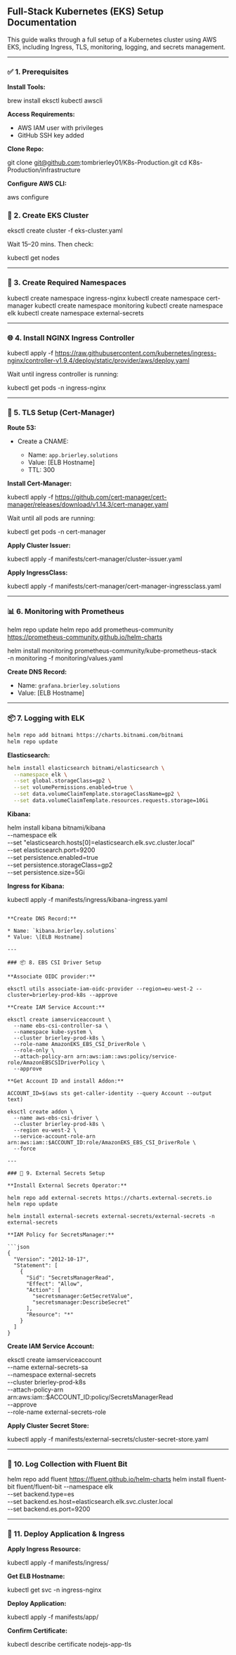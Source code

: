 ## Full-Stack Kubernetes (EKS) Setup Documentation

This guide walks through a full setup of a Kubernetes cluster using AWS EKS, including Ingress, TLS, monitoring, logging, and secrets management.

---

### ✅ 1. Prerequisites

**Install Tools:**

brew install eksctl kubectl awscli

**Access Requirements:**

* AWS IAM user with privileges
* GitHub SSH key added

**Clone Repo:**

git clone git@github.com:tombrierley01/K8s-Production.git
cd K8s-Production/infrastructure

**Configure AWS CLI:**

aws configure


### 🚀 2. Create EKS Cluster

eksctl create cluster -f eks-cluster.yaml

Wait 15–20 mins. Then check:

kubectl get nodes

---

### 📛 3. Create Required Namespaces

kubectl create namespace ingress-nginx
kubectl create namespace cert-manager
kubectl create namespace monitoring
kubectl create namespace elk
kubectl create namespace external-secrets

---

### 🌐 4. Install NGINX Ingress Controller

kubectl apply -f https://raw.githubusercontent.com/kubernetes/ingress-nginx/controller-v1.9.4/deploy/static/provider/aws/deploy.yaml

Wait until ingress controller is running:

kubectl get pods -n ingress-nginx

---

### 🔐 5. TLS Setup (Cert-Manager)

**Route 53:**

* Create a CNAME:

  * Name: `app.brierley.solutions`
  * Value: \[ELB Hostname]
  * TTL: 300

**Install Cert-Manager:**

kubectl apply -f https://github.com/cert-manager/cert-manager/releases/download/v1.14.3/cert-manager.yaml

Wait until all pods are running:

kubectl get pods -n cert-manager


**Apply Cluster Issuer:**

kubectl apply -f manifests/cert-manager/cluster-issuer.yaml

**Apply IngressClass:**

kubectl apply -f manifests/cert-manager/cert-manager-ingressclass.yaml

---

### 📊 6. Monitoring with Prometheus

helm repo update
helm repo add prometheus-community https://prometheus-community.github.io/helm-charts

helm install monitoring prometheus-community/kube-prometheus-stack \
  -n monitoring -f monitoring/values.yaml

**Create DNS Record:**

* Name: `grafana.brierley.solutions`
* Value: \[ELB Hostname]

---

### 📦 7. Logging with ELK

```bash
helm repo add bitnami https://charts.bitnami.com/bitnami
helm repo update
```

**Elasticsearch:**

```bash
helm install elasticsearch bitnami/elasticsearch \
  --namespace elk \
  --set global.storageClass=gp2 \
  --set volumePermissions.enabled=true \
  --set data.volumeClaimTemplate.storageClassName=gp2 \
  --set data.volumeClaimTemplate.resources.requests.storage=10Gi
```

**Kibana:**

helm install kibana bitnami/kibana \
  --namespace elk \
  --set "elasticsearch.hosts[0]=elasticsearch.elk.svc.cluster.local" \
  --set elasticsearch.port=9200 \
  --set persistence.enabled=true \
  --set persistence.storageClass=gp2 \
  --set persistence.size=5Gi

**Ingress for Kibana:**

kubectl apply -f manifests/ingress/kibana-ingress.yaml
```

**Create DNS Record:**

* Name: `kibana.brierley.solutions`
* Value: \[ELB Hostname]

---

### 📦 8. EBS CSI Driver Setup

**Associate OIDC provider:**

eksctl utils associate-iam-oidc-provider --region=eu-west-2 --cluster=brierley-prod-k8s --approve

**Create IAM Service Account:**

eksctl create iamserviceaccount \
  --name ebs-csi-controller-sa \
  --namespace kube-system \
  --cluster brierley-prod-k8s \
  --role-name AmazonEKS_EBS_CSI_DriverRole \
  --role-only \
  --attach-policy-arn arn:aws:iam::aws:policy/service-role/AmazonEBSCSIDriverPolicy \
  --approve

**Get Account ID and install Addon:**

ACCOUNT_ID=$(aws sts get-caller-identity --query Account --output text)

eksctl create addon \
  --name aws-ebs-csi-driver \
  --cluster brierley-prod-k8s \
  --region eu-west-2 \
  --service-account-role-arn arn:aws:iam::$ACCOUNT_ID:role/AmazonEKS_EBS_CSI_DriverRole \
  --force

---

### 🔐 9. External Secrets Setup

**Install External Secrets Operator:**

helm repo add external-secrets https://charts.external-secrets.io
helm repo update

helm install external-secrets external-secrets/external-secrets -n external-secrets

**IAM Policy for SecretsManager:**

```json
{
  "Version": "2012-10-17",
  "Statement": [
    {
      "Sid": "SecretsManagerRead",
      "Effect": "Allow",
      "Action": [
        "secretsmanager:GetSecretValue",
        "secretsmanager:DescribeSecret"
      ],
      "Resource": "*"
    }
  ]
}
```

**Create IAM Service Account:**

eksctl create iamserviceaccount \
  --name external-secrets-sa \
  --namespace external-secrets \
  --cluster brierley-prod-k8s \
  --attach-policy-arn arn:aws:iam::$ACCOUNT_ID:policy/SecretsManagerRead \
  --approve \
  --role-name external-secrets-role


**Apply Cluster Secret Store:**

kubectl apply -f manifests/external-secrets/cluster-secret-store.yaml

---

### 🩵 10. Log Collection with Fluent Bit

helm repo add fluent https://fluent.github.io/helm-charts
helm install fluent-bit fluent/fluent-bit --namespace elk \
  --set backend.type=es \
  --set backend.es.host=elasticsearch.elk.svc.cluster.local \
  --set backend.es.port=9200

---

### 🚀 11. Deploy Application & Ingress

**Apply Ingress Resource:**

kubectl apply -f manifests/ingress/


**Get ELB Hostname:**

kubectl get svc -n ingress-nginx


**Deploy Application:**

kubectl apply -f manifests/app/

**Confirm Certificate:**

kubectl describe certificate nodejs-app-tls
